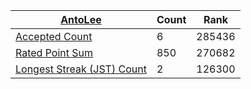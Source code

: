 | [AntoLee](https://atcoder.jp/users/AntoLee) | Count | Rank |
|-----------|-------|------|
| [Accepted Count](https://kenkoooo.com/atcoder/atcoder-api/v3/user/ac_rank?user=AntoLee) | 6 | 285436 |
| [Rated Point Sum](https://kenkoooo.com/atcoder/atcoder-api/v3/user/rated_point_sum_rank?user=AntoLee) | 850 | 270682 |
| [Longest Streak (JST) Count](https://kenkoooo.com/atcoder/atcoder-api/v3/user/streak_rank?user=AntoLee) | 2 | 126300 |
